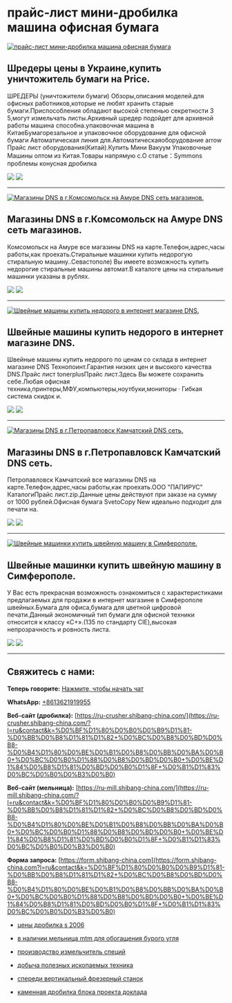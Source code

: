 # прайс-лист мини-дробилка машина офисная бумага

<a href="https://swt.shibang-china.com/?n=lxq&l=ru&img&k=%D0%BF%D1%80%D0%B0%D0%B9%D1%81-%D0%BB%D0%B8%D1%81%D1%82+%D0%BC%D0%B8%D0%BD%D0%B8-%D0%B4%D1%80%D0%BE%D0%B1%D0%B8%D0%BB%D0%BA%D0%B0+%D0%BC%D0%B0%D1%88%D0%B8%D0%BD%D0%B0+%D0%BE%D1%84%D0%B8%D1%81%D0%BD%D0%B0%D1%8F+%D0%B1%D1%83%D0%BC%D0%B0%D0%B3%D0%B0" target="_blank">![прайс-лист мини-дробилка машина офисная бумага](http://static.shibang-china.com/all-800x300/197.jpg)</a>

## Шредеры цены в Украине,купить уничтожитель бумаги на Price.
ШРЕДЕРЫ (уничтожители бумаги) Обзоры,описания моделей.для офисных работников,которые не любят хранить старые бумаги.Приспособления обладают высокой степенью секретности 3 5,могут измельчать листы.Архивный шредер подойдет для архивной работы машина способна.упаковочная машина в КитаеБумагорезальное и упаковочное оборудование для офисной бумаги Автоматическая линия для.Автоматическаяоборудование arrow Прайс лист оборудования(Китай).Купить Мини Вакуум Упаковочные Машины оптом из Китая.Товары напрямую с.О статье：Symmons проблемы конусная дробилка


<a href="https://whatsapp.shibangsoft.com/WhatsApp.php" target="_blank" title="WhatsApp">![](http://static.shibang-china.com/icon/whatsapp.png)</a> <a href="https://swt.shibang-china.com/?n=lxq&l=ru&icon&k=%D0%BF%D1%80%D0%B0%D0%B9%D1%81-%D0%BB%D0%B8%D1%81%D1%82+%D0%BC%D0%B8%D0%BD%D0%B8-%D0%B4%D1%80%D0%BE%D0%B1%D0%B8%D0%BB%D0%BA%D0%B0+%D0%BC%D0%B0%D1%88%D0%B8%D0%BD%D0%B0+%D0%BE%D1%84%D0%B8%D1%81%D0%BD%D0%B0%D1%8F+%D0%B1%D1%83%D0%BC%D0%B0%D0%B3%D0%B0" target="_blank">![](http://static.shibang-china.com/icon/chat-ru.png)</a>

---

<a href="https://swt.shibang-china.com/?n=lxq&l=ru&img&k=%D0%BF%D1%80%D0%B0%D0%B9%D1%81-%D0%BB%D0%B8%D1%81%D1%82+%D0%BC%D0%B8%D0%BD%D0%B8-%D0%B4%D1%80%D0%BE%D0%B1%D0%B8%D0%BB%D0%BA%D0%B0+%D0%BC%D0%B0%D1%88%D0%B8%D0%BD%D0%B0+%D0%BE%D1%84%D0%B8%D1%81%D0%BD%D0%B0%D1%8F+%D0%B1%D1%83%D0%BC%D0%B0%D0%B3%D0%B0" target="_blank">![Магазины DNS в г.Комсомольск на Амуре DNS сеть магазинов.](http://static.shibang-china.com/all-800x300/451.jpg)</a>

## Магазины DNS в г.Комсомольск на Амуре DNS сеть магазинов.
Комсомольск на Амуре все магазины DNS на карте.Телефон,адрес,часы работы,как проехать.Стиральные машинки купить недорогую стиральную машину..Севастополе) Вы имеете возможность купить недорогие стиральные машины автомат.В каталоге цены на стиральные машинки указаны в рублях.


<a href="https://whatsapp.shibangsoft.com/WhatsApp.php" target="_blank" title="WhatsApp">![](http://static.shibang-china.com/icon/whatsapp.png)</a> <a href="https://swt.shibang-china.com/?n=lxq&l=ru&icon&k=%D0%BF%D1%80%D0%B0%D0%B9%D1%81-%D0%BB%D0%B8%D1%81%D1%82+%D0%BC%D0%B8%D0%BD%D0%B8-%D0%B4%D1%80%D0%BE%D0%B1%D0%B8%D0%BB%D0%BA%D0%B0+%D0%BC%D0%B0%D1%88%D0%B8%D0%BD%D0%B0+%D0%BE%D1%84%D0%B8%D1%81%D0%BD%D0%B0%D1%8F+%D0%B1%D1%83%D0%BC%D0%B0%D0%B3%D0%B0" target="_blank">![](http://static.shibang-china.com/icon/chat-ru.png)</a>

---

<a href="https://swt.shibang-china.com/?n=lxq&l=ru&img&k=%D0%BF%D1%80%D0%B0%D0%B9%D1%81-%D0%BB%D0%B8%D1%81%D1%82+%D0%BC%D0%B8%D0%BD%D0%B8-%D0%B4%D1%80%D0%BE%D0%B1%D0%B8%D0%BB%D0%BA%D0%B0+%D0%BC%D0%B0%D1%88%D0%B8%D0%BD%D0%B0+%D0%BE%D1%84%D0%B8%D1%81%D0%BD%D0%B0%D1%8F+%D0%B1%D1%83%D0%BC%D0%B0%D0%B3%D0%B0" target="_blank">![Швейные машины купить недорого в интернет магазине DNS.](http://static.shibang-china.com/all-800x300/223.jpg)</a>

## Швейные машины купить недорого в интернет магазине DNS.
Швейные машины купить недорого по ценам со склада в интернет магазине DNS Технопоинт.Гарантия низких цен и высокого качества DNS.Прайс лист tonerplusПрайс лист.Здесь Вы можете сохранить себе.Любая офисная техника,принтеры,МФУ,компьютеры,ноутбуки,мониторы · Гибкая система скидок и.


<a href="https://whatsapp.shibangsoft.com/WhatsApp.php" target="_blank" title="WhatsApp">![](http://static.shibang-china.com/icon/whatsapp.png)</a> <a href="https://swt.shibang-china.com/?n=lxq&l=ru&icon&k=%D0%BF%D1%80%D0%B0%D0%B9%D1%81-%D0%BB%D0%B8%D1%81%D1%82+%D0%BC%D0%B8%D0%BD%D0%B8-%D0%B4%D1%80%D0%BE%D0%B1%D0%B8%D0%BB%D0%BA%D0%B0+%D0%BC%D0%B0%D1%88%D0%B8%D0%BD%D0%B0+%D0%BE%D1%84%D0%B8%D1%81%D0%BD%D0%B0%D1%8F+%D0%B1%D1%83%D0%BC%D0%B0%D0%B3%D0%B0" target="_blank">![](http://static.shibang-china.com/icon/chat-ru.png)</a>

---

<a href="https://swt.shibang-china.com/?n=lxq&l=ru&img&k=%D0%BF%D1%80%D0%B0%D0%B9%D1%81-%D0%BB%D0%B8%D1%81%D1%82+%D0%BC%D0%B8%D0%BD%D0%B8-%D0%B4%D1%80%D0%BE%D0%B1%D0%B8%D0%BB%D0%BA%D0%B0+%D0%BC%D0%B0%D1%88%D0%B8%D0%BD%D0%B0+%D0%BE%D1%84%D0%B8%D1%81%D0%BD%D0%B0%D1%8F+%D0%B1%D1%83%D0%BC%D0%B0%D0%B3%D0%B0" target="_blank">![Магазины DNS в г.Петропавловск Камчатский DNS сеть.](http://static.shibang-china.com/all-800x300/1522.jpg)</a>

## Магазины DNS в г.Петропавловск Камчатский DNS сеть.
Петропавловск Камчатский все магазины DNS на карте.Телефон,адрес,часы работы,как проехать.ООО "ПАПИРУС" КаталогиПрайс лист.zip.Данные цены действуют при заказе на сумму от 1000 рублей.Офисная бумага SvetoCopy New идеально подходит для печати на.


<a href="https://whatsapp.shibangsoft.com/WhatsApp.php" target="_blank" title="WhatsApp">![](http://static.shibang-china.com/icon/whatsapp.png)</a> <a href="https://swt.shibang-china.com/?n=lxq&l=ru&icon&k=%D0%BF%D1%80%D0%B0%D0%B9%D1%81-%D0%BB%D0%B8%D1%81%D1%82+%D0%BC%D0%B8%D0%BD%D0%B8-%D0%B4%D1%80%D0%BE%D0%B1%D0%B8%D0%BB%D0%BA%D0%B0+%D0%BC%D0%B0%D1%88%D0%B8%D0%BD%D0%B0+%D0%BE%D1%84%D0%B8%D1%81%D0%BD%D0%B0%D1%8F+%D0%B1%D1%83%D0%BC%D0%B0%D0%B3%D0%B0" target="_blank">![](http://static.shibang-china.com/icon/chat-ru.png)</a>

---

<a href="https://swt.shibang-china.com/?n=lxq&l=ru&img&k=%D0%BF%D1%80%D0%B0%D0%B9%D1%81-%D0%BB%D0%B8%D1%81%D1%82+%D0%BC%D0%B8%D0%BD%D0%B8-%D0%B4%D1%80%D0%BE%D0%B1%D0%B8%D0%BB%D0%BA%D0%B0+%D0%BC%D0%B0%D1%88%D0%B8%D0%BD%D0%B0+%D0%BE%D1%84%D0%B8%D1%81%D0%BD%D0%B0%D1%8F+%D0%B1%D1%83%D0%BC%D0%B0%D0%B3%D0%B0" target="_blank">![Швейные машинки купить швейную машину в Симферополе.](http://static.shibang-china.com/all-800x300/1496.jpg)</a>

## Швейные машинки купить швейную машину в Симферополе.
У Вас есть прекрасная возможность ознакомиться с характеристиками предлагаемых для продажи в интернет магазине в Симферополе швейных.Бумага для офиса,бумага для цветной цифровой печати.Данный экономичный тип бумаги для офисной техники относится к классу «С+».(135 по стандарту CIE),высокая непрозрачность и ровность листа.


<a href="https://whatsapp.shibangsoft.com/WhatsApp.php" target="_blank" title="WhatsApp">![](http://static.shibang-china.com/icon/whatsapp.png)</a> <a href="https://swt.shibang-china.com/?l=ru&icon&k=%D0%BF%D1%80%D0%B0%D0%B9%D1%81-%D0%BB%D0%B8%D1%81%D1%82+%D0%BC%D0%B8%D0%BD%D0%B8-%D0%B4%D1%80%D0%BE%D0%B1%D0%B8%D0%BB%D0%BA%D0%B0+%D0%BC%D0%B0%D1%88%D0%B8%D0%BD%D0%B0+%D0%BE%D1%84%D0%B8%D1%81%D0%BD%D0%B0%D1%8F+%D0%B1%D1%83%D0%BC%D0%B0%D0%B3%D0%B0" target="_blank">![](http://static.shibang-china.com/icon/chat-ru.png)</a>

---
## Свяжитесь с нами:

**Теперь говорите:** [Нажмите, чтобы начать чат](https://swt.shibang-china.com?l=ru&contact&k=%D0%BF%D1%80%D0%B0%D0%B9%D1%81-%D0%BB%D0%B8%D1%81%D1%82+%D0%BC%D0%B8%D0%BD%D0%B8-%D0%B4%D1%80%D0%BE%D0%B1%D0%B8%D0%BB%D0%BA%D0%B0+%D0%BC%D0%B0%D1%88%D0%B8%D0%BD%D0%B0+%D0%BE%D1%84%D0%B8%D1%81%D0%BD%D0%B0%D1%8F+%D0%B1%D1%83%D0%BC%D0%B0%D0%B3%D0%B0)

**WhatsApp:**  [+8613621919955](https://whatsapp.shibangsoft.com/WhatsApp.php)

**Веб-сайт (дробилка):** [https://ru-crusher.shibang-china.com/](https://ru-crusher.shibang-china.com/?l=ru&contact&k=%D0%BF%D1%80%D0%B0%D0%B9%D1%81-%D0%BB%D0%B8%D1%81%D1%82+%D0%BC%D0%B8%D0%BD%D0%B8-%D0%B4%D1%80%D0%BE%D0%B1%D0%B8%D0%BB%D0%BA%D0%B0+%D0%BC%D0%B0%D1%88%D0%B8%D0%BD%D0%B0+%D0%BE%D1%84%D0%B8%D1%81%D0%BD%D0%B0%D1%8F+%D0%B1%D1%83%D0%BC%D0%B0%D0%B3%D0%B0)

**Веб-сайт (мельница):** [https://ru-mill.shibang-china.com/](https://ru-mill.shibang-china.com/?l=ru&contact&k=%D0%BF%D1%80%D0%B0%D0%B9%D1%81-%D0%BB%D0%B8%D1%81%D1%82+%D0%BC%D0%B8%D0%BD%D0%B8-%D0%B4%D1%80%D0%BE%D0%B1%D0%B8%D0%BB%D0%BA%D0%B0+%D0%BC%D0%B0%D1%88%D0%B8%D0%BD%D0%B0+%D0%BE%D1%84%D0%B8%D1%81%D0%BD%D0%B0%D1%8F+%D0%B1%D1%83%D0%BC%D0%B0%D0%B3%D0%B0)

**Форма запроса:** [https://form.shibang-china.com](https://form.shibang-china.com?l=ru&contact&k=%D0%BF%D1%80%D0%B0%D0%B9%D1%81-%D0%BB%D0%B8%D1%81%D1%82+%D0%BC%D0%B8%D0%BD%D0%B8-%D0%B4%D1%80%D0%BE%D0%B1%D0%B8%D0%BB%D0%BA%D0%B0+%D0%BC%D0%B0%D1%88%D0%B8%D0%BD%D0%B0+%D0%BE%D1%84%D0%B8%D1%81%D0%BD%D0%B0%D1%8F+%D0%B1%D1%83%D0%BC%D0%B0%D0%B3%D0%B0)

* [цены дробилка s 2006](../55/%D1%86%D0%B5%D0%BD%D1%8B%20%D0%B4%D1%80%D0%BE%D0%B1%D0%B8%D0%BB%D0%BA%D0%B0%20s%202006.md)

* [в наличии мельница mtm для обогащения бурого угля](../57/%D0%B2%20%D0%BD%D0%B0%D0%BB%D0%B8%D1%87%D0%B8%D0%B8%20%D0%BC%D0%B5%D0%BB%D1%8C%D0%BD%D0%B8%D1%86%D0%B0%20mtm%20%D0%B4%D0%BB%D1%8F%20%D0%BE%D0%B1%D0%BE%D0%B3%D0%B0%D1%89%D0%B5%D0%BD%D0%B8%D1%8F%20%D0%B1%D1%83%D1%80%D0%BE%D0%B3%D0%BE%20%D1%83%D0%B3%D0%BB%D1%8F.md)

* [производство измельчитель специй](../55/%D0%BF%D1%80%D0%BE%D0%B8%D0%B7%D0%B2%D0%BE%D0%B4%D1%81%D1%82%D0%B2%D0%BE%20%D0%B8%D0%B7%D0%BC%D0%B5%D0%BB%D1%8C%D1%87%D0%B8%D1%82%D0%B5%D0%BB%D1%8C%20%D1%81%D0%BF%D0%B5%D1%86%D0%B8%D0%B9.md)

* [добыча полезных ископаемых техника](../51/%D0%B4%D0%BE%D0%B1%D1%8B%D1%87%D0%B0%20%D0%BF%D0%BE%D0%BB%D0%B5%D0%B7%D0%BD%D1%8B%D1%85%20%D0%B8%D1%81%D0%BA%D0%BE%D0%BF%D0%B0%D0%B5%D0%BC%D1%8B%D1%85%20%D1%82%D0%B5%D1%85%D0%BD%D0%B8%D0%BA%D0%B0.md)

* [спереди вертикальный фрезерный станок](../52/%D1%81%D0%BF%D0%B5%D1%80%D0%B5%D0%B4%D0%B8%20%D0%B2%D0%B5%D1%80%D1%82%D0%B8%D0%BA%D0%B0%D0%BB%D1%8C%D0%BD%D1%8B%D0%B9%20%D1%84%D1%80%D0%B5%D0%B7%D0%B5%D1%80%D0%BD%D1%8B%D0%B9%20%D1%81%D1%82%D0%B0%D0%BD%D0%BE%D0%BA.md)

* [каменная дробилка блока проекта доклада](../53/%D0%BA%D0%B0%D0%BC%D0%B5%D0%BD%D0%BD%D0%B0%D1%8F%20%D0%B4%D1%80%D0%BE%D0%B1%D0%B8%D0%BB%D0%BA%D0%B0%20%D0%B1%D0%BB%D0%BE%D0%BA%D0%B0%20%D0%BF%D1%80%D0%BE%D0%B5%D0%BA%D1%82%D0%B0%20%D0%B4%D0%BE%D0%BA%D0%BB%D0%B0%D0%B4%D0%B0.md)